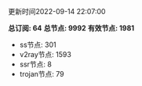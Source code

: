更新时间2022-09-14 22:07:00

**总订阅: 64**
**总节点: 9992**
**有效节点: 1981**
- ss节点: 301
- v2ray节点: 1593
- ssr节点: 8
- trojan节点: 79

